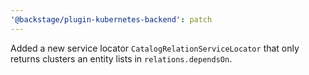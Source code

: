 ```yaml
---
'@backstage/plugin-kubernetes-backend': patch
---
```


Added a new service locator `CatalogRelationServiceLocator` that only returns clusters an entity lists in `relations.dependsOn`.
